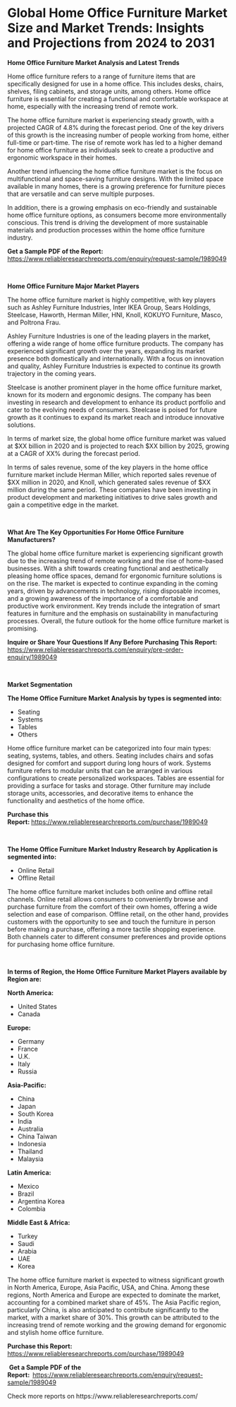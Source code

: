 <p><h1>Global Home Office Furniture Market Size and Market Trends: Insights and Projections from 2024 to 2031</h1></p><p><strong>Home Office Furniture Market Analysis and Latest Trends</strong></p>
<p><p>Home office furniture refers to a range of furniture items that are specifically designed for use in a home office. This includes desks, chairs, shelves, filing cabinets, and storage units, among others. Home office furniture is essential for creating a functional and comfortable workspace at home, especially with the increasing trend of remote work.</p><p>The home office furniture market is experiencing steady growth, with a projected CAGR of 4.8% during the forecast period. One of the key drivers of this growth is the increasing number of people working from home, either full-time or part-time. The rise of remote work has led to a higher demand for home office furniture as individuals seek to create a productive and ergonomic workspace in their homes.</p><p>Another trend influencing the home office furniture market is the focus on multifunctional and space-saving furniture designs. With the limited space available in many homes, there is a growing preference for furniture pieces that are versatile and can serve multiple purposes.</p><p>In addition, there is a growing emphasis on eco-friendly and sustainable home office furniture options, as consumers become more environmentally conscious. This trend is driving the development of more sustainable materials and production processes within the home office furniture industry.</p></p>
<p><strong>Get a Sample PDF of the Report:&nbsp;</strong> <a href="https://www.reliableresearchreports.com/enquiry/request-sample/1989049">https://www.reliableresearchreports.com/enquiry/request-sample/1989049</a></p>
<p>&nbsp;</p>
<p><strong>Home Office Furniture Major Market Players</strong></p>
<p><p>The home office furniture market is highly competitive, with key players such as Ashley Furniture Industries, Inter IKEA Group, Sears Holdings, Steelcase, Haworth, Herman Miller, HNI, Knoll, KOKUYO Furniture, Masco, and Poltrona Frau. </p><p>Ashley Furniture Industries is one of the leading players in the market, offering a wide range of home office furniture products. The company has experienced significant growth over the years, expanding its market presence both domestically and internationally. With a focus on innovation and quality, Ashley Furniture Industries is expected to continue its growth trajectory in the coming years.</p><p>Steelcase is another prominent player in the home office furniture market, known for its modern and ergonomic designs. The company has been investing in research and development to enhance its product portfolio and cater to the evolving needs of consumers. Steelcase is poised for future growth as it continues to expand its market reach and introduce innovative solutions.</p><p>In terms of market size, the global home office furniture market was valued at $XX billion in 2020 and is projected to reach $XX billion by 2025, growing at a CAGR of XX% during the forecast period.</p><p>In terms of sales revenue, some of the key players in the home office furniture market include Herman Miller, which reported sales revenue of $XX million in 2020, and Knoll, which generated sales revenue of $XX million during the same period. These companies have been investing in product development and marketing initiatives to drive sales growth and gain a competitive edge in the market.</p></p>
<p>&nbsp;</p>
<p><strong>What Are The Key Opportunities For Home Office Furniture Manufacturers?</strong></p>
<p><p>The global home office furniture market is experiencing significant growth due to the increasing trend of remote working and the rise of home-based businesses. With a shift towards creating functional and aesthetically pleasing home office spaces, demand for ergonomic furniture solutions is on the rise. The market is expected to continue expanding in the coming years, driven by advancements in technology, rising disposable incomes, and a growing awareness of the importance of a comfortable and productive work environment. Key trends include the integration of smart features in furniture and the emphasis on sustainability in manufacturing processes. Overall, the future outlook for the home office furniture market is promising.</p></p>
<p><strong>Inquire or Share Your Questions If Any Before Purchasing This Report:</strong> <a href="https://www.reliableresearchreports.com/enquiry/pre-order-enquiry/1989049">https://www.reliableresearchreports.com/enquiry/pre-order-enquiry/1989049</a></p>
<p>&nbsp;</p>
<p><strong>Market Segmentation</strong></p>
<p><strong>The Home Office Furniture Market Analysis by types is segmented into:</strong></p>
<p><ul><li>Seating</li><li>Systems</li><li>Tables</li><li>Others</li></ul></p>
<p><p>Home office furniture market can be categorized into four main types: seating, systems, tables, and others. Seating includes chairs and sofas designed for comfort and support during long hours of work. Systems furniture refers to modular units that can be arranged in various configurations to create personalized workspaces. Tables are essential for providing a surface for tasks and storage. Other furniture may include storage units, accessories, and decorative items to enhance the functionality and aesthetics of the home office.</p></p>
<p><strong>Purchase this Report:&nbsp;</strong><a href="https://www.reliableresearchreports.com/purchase/1989049">https://www.reliableresearchreports.com/purchase/1989049</a></p>
<p>&nbsp;</p>
<p><strong>The Home Office Furniture Market Industry Research by Application is segmented into:</strong></p>
<p><ul><li>Online Retail</li><li>Offline Retail</li></ul></p>
<p><p>The home office furniture market includes both online and offline retail channels. Online retail allows consumers to conveniently browse and purchase furniture from the comfort of their own homes, offering a wide selection and ease of comparison. Offline retail, on the other hand, provides customers with the opportunity to see and touch the furniture in person before making a purchase, offering a more tactile shopping experience. Both channels cater to different consumer preferences and provide options for purchasing home office furniture.</p></p>
<p>&nbsp;</p>
<p><strong>In terms of Region, the Home Office Furniture Market Players available by Region are:</strong></p>
<p>
    <p> <strong> North America: </strong>
        <ul>
            <li>United States</li>
            <li>Canada</li>
        </ul>
        </p> 
    <p> <strong> Europe: </strong>
        <ul>
            <li>Germany</li>
            <li>France</li>
            <li>U.K.</li>
            <li>Italy</li>
            <li>Russia</li>
        </ul>
        </p> 
    <p> <strong> Asia-Pacific: </strong>
        <ul>
            <li>China</li>
            <li>Japan</li>
            <li>South Korea</li>
            <li>India</li>
            <li>Australia</li>
            <li>China Taiwan</li>
            <li>Indonesia</li>
            <li>Thailand</li>
            <li>Malaysia</li>
        </ul>
        </p> 
    <p> <strong> Latin America: </strong>
        <ul>
            <li>Mexico</li>
            <li>Brazil</li>
            <li>Argentina Korea</li>
            <li>Colombia</li>
        </ul>
        </p> 
    <p> <strong> Middle East & Africa: </strong>
        <ul>
            <li>Turkey</li>
            <li>Saudi</li>
            <li>Arabia</li>
            <li>UAE</li>
            <li>Korea</li>
        </ul>
    </p>
    </p>
<p><p>The home office furniture market is expected to witness significant growth in North America, Europe, Asia Pacific, USA, and China. Among these regions, North America and Europe are expected to dominate the market, accounting for a combined market share of 45%. The Asia Pacific region, particularly China, is also anticipated to contribute significantly to the market, with a market share of 30%. This growth can be attributed to the increasing trend of remote working and the growing demand for ergonomic and stylish home office furniture.</p></p>
<p><strong>Purchase this Report: </strong><a href="https://www.reliableresearchreports.com/purchase/1989049">https://www.reliableresearchreports.com/purchase/1989049</a></p>
<p>&nbsp;<strong>Get a Sample PDF of the Report:&nbsp;&nbsp;</strong><a href="https://www.reliableresearchreports.com/enquiry/request-sample/1989049">https://www.reliableresearchreports.com/enquiry/request-sample/1989049</a></p>
<p><strong></strong></p>
<p>Check more reports on https://www.reliableresearchreports.com/</p>